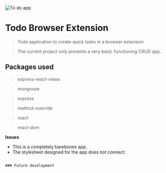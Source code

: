 <img src="http://digital.provath.org/uploads/screenshot1.png?v=3&s=200" title="Brendan Ryan" alt="To do app">

# Todo Browser Extension
  
  > Todo application to create quick tasks in a browser extension

  > The current project only presents a very basic functioning CRUD app.
    
  ## Packages used
  > express-react-views

  > mongoose
  
  > express
  
  > method-override
  
  > react

  > react-dom

**Issues**
  - This is a completely barebones app.
  - The stylesheet designed for the app does not connect:
  ```

### Future development
